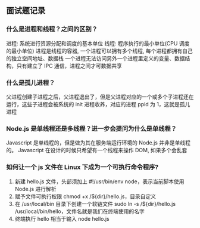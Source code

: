 ## 面试题记录

### 什么是进程和线程？之间的区别？

进程: 系统进行资源分配和调度的基本单位
线程: 程序执行的最小单位(CPU 调度的最小单位)
进程是线程的容器, 一个进程可以拥有多个线程,
每个进程都拥有自己的独立空间地址、数据栈
一个进程无法访问另外一个进程里定义的变量、数据结构，只有建立了 IPC 通信，进程之间才可数据共享

### 什么是孤儿进程？

父进程创建子进程之后，父进程退出了，但是父进程对应的一个或多个子进程还在运行，这些子进程会被系统的 init 进程收养，对应的进程 ppid 为 1，这就是孤儿进程

### Node.js 是单线程还是多线程？进一步会提问为什么是单线程？

Javascript 是单线程的，但是做为其在服务端运行环境的 Node.js 并非是单线程的。
Javascript 在设计的时候只希望有一个线程来操作 DOM, 如果多个会乱套

### 如何让一个 js 文件在 Linux 下成为一个可执行命令程序?

1. 新建 hello.js 文件，头部须加上 #!/usr/bin/env node，表示当前脚本使用 Node.js 进行解析
2. 赋予文件可执行权限 chmod +x /\${dir}/hello.js，目录自定义
3. 在 /usr/local/bin 目录下创建一个软链文件 sudo ln -s /\${dir}/hello.js /usr/local/bin/hello，文件名就是我们在终端使用的名字
4. 终端执行 hello 相当于输入 node hello.js
